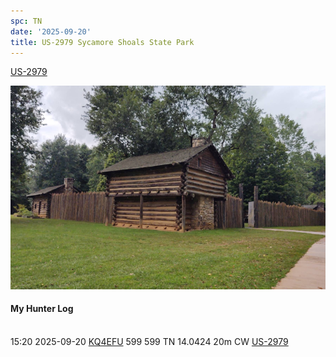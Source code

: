 ```yaml
---
spc: TN
date: '2025-09-20'
title: US-2979 Sycamore Shoals State Park
---
```


[US-2979](https://pota.app/#/park/US-2979)

![](/static/US-2979.png)

#### My Hunter Log
<BR>15:20	2025-09-20	[KQ4EFU](https://qrz.com/db/KQ4EFU)	599	599	TN	14.0424	20m	CW	[US-2979](https://pota.app/#/park/US-2979)
